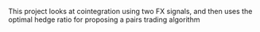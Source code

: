 This project looks at cointegration using two FX signals, and then uses the optimal hedge ratio for proposing a pairs trading algorithm
